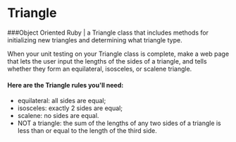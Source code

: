 # Triangle

###Object Oriented Ruby | a Triangle class that includes methods for initializing new triangles and determining what triangle type.

When your unit testing on your Triangle class is complete, make a web page that lets the user input the lengths of the sides of a triangle, and tells whether they form an equilateral, isosceles, or scalene triangle.

#### Here are the Triangle rules you'll need:

* equilateral: all sides are equal;
* isosceles: exactly 2 sides are equal;
* scalene: no sides are equal.
* NOT a triangle: the sum of the lengths of any two sides of a triangle is less than or equal to the length of the third side.
